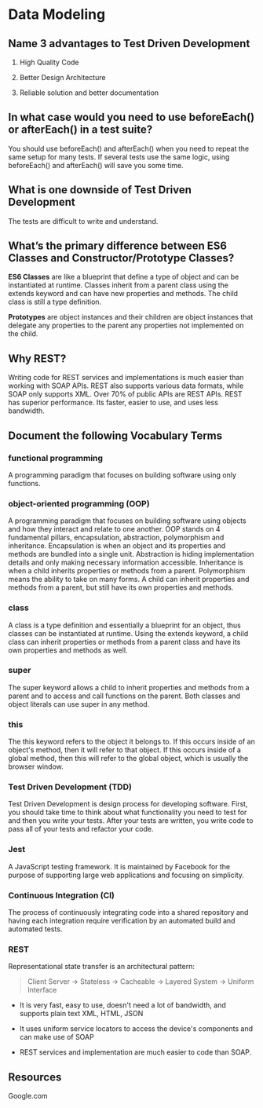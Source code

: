 # Data Modeling

## Name 3 advantages to Test Driven Development

1. High Quality Code

1. Better Design Architecture

1. Reliable solution and better documentation

## In what case would you need to use beforeEach() or afterEach() in a test suite?

You should use beforeEach() and afterEach() when you need to repeat the same setup for many tests. If several tests use the same logic, using beforeEach() and afterEach() will save you some time.

## What is one downside of Test Driven Development

The tests are difficult to write and understand.

## What’s the primary difference between ES6 Classes and Constructor/Prototype Classes?

**ES6 Classes** are like a blueprint that define a type of object and can be instantiated at runtime. Classes inherit from a parent class using the extends keyword and can have new properties and methods. The child class is still a type definition.

**Prototypes** are object instances and their children are object instances that delegate any properties to the parent any properties not implemented on the child.

## Why REST?

Writing code for REST services and implementations is much easier than working with SOAP APIs. REST also supports various data formats, while SOAP only supports XML. Over 70% of public APIs are REST APIs. REST has superior performance. Its faster, easier to use, and uses less bandwidth.

## Document the following Vocabulary Terms

### functional programming

A programming paradigm that focuses on building software using only functions.

### object-oriented programming (OOP)

A programming paradigm that focuses on building software using objects and how they interact and relate to one another. OOP stands on 4 fundamental pillars, encapsulation, abstraction, polymorphism and inheritance. Encapsulation is when an object and its properties and methods are bundled into a single unit. Abstraction is hiding implementation details and only making necessary information accessible. Inheritance is when a child inherits properties or methods from a parent. Polymorphism means the ability to take on many forms. A child can inherit properties and methods from a parent, but still have its own properties and methods.

### class

A class is a type definition and essentially a blueprint for an object, thus classes can be instantiated at runtime. Using the extends keyword, a child class can inherit properties or methods from a parent class and have its own properties and methods as well.

### super

The super keyword allows a child to inherit properties and methods from a parent and to access and call functions on the parent. Both classes and object literals can use super in any method.

### this

The this keyword refers to the object it belongs to. If this occurs inside of an object's method, then it will refer to that object. If this occurs inside of a global method, then this will refer to the global object, which is usually the browser window.

### Test Driven Development (TDD)

Test Driven Development is design process for developing software. First, you should take time to think about what functionality you need to test for and then you write your tests. After your tests are written, you write code to pass all of your tests and refactor your code.

### Jest

A JavaScript testing framework. It is maintained by Facebook for the purpose of supporting large web applications and focusing on simplicity.

### Continuous Integration (CI)

The process of continuously integrating code into a shared repository and having each integration require verification by an automated build and automated tests.

### REST

Representational state transfer is an architectural pattern:

> Client Server -> Stateless -> Cacheable -> Layered System -> Uniform Interface

- It is very fast, easy to use, doesn't need a lot of bandwidth, and supports plain text XML, HTML, JSON

- It uses uniform service locators to access the device's components and can make use of SOAP

- REST services and implementation are much easier to code than SOAP.

## Resources

Google.com
